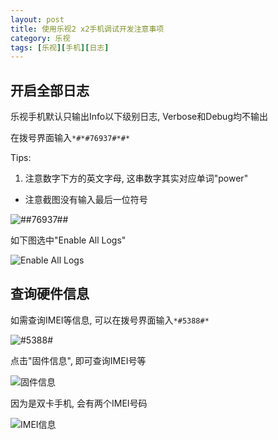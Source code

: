 ```yaml
---
layout: post
title: 使用乐视2 x2手机调试开发注意事项
category: 乐视
tags: [乐视][手机][日志]
---
```


## 开启全部日志
乐视手机默认只输出Info以下级别日志, Verbose和Debug均不输出

在拨号界面输入`*#*#76937#*#*`

Tips:
1. 注意数字下方的英文字母, 这串数字其实对应单词"power"
* 注意截图没有输入最后一位符号

![*#*#76937#*#*](http://7xoj7k.com1.z0.glb.clouddn.com/md_%E4%B9%90%E8%A7%86%E6%89%8B%E6%9C%BA%E8%AE%BE%E7%BD%AE%E6%97%A5%E5%BF%97%E8%BE%93%E5%87%BA_%E6%8B%A8%E5%8F%B7%E7%95%8C%E9%9D%A2_01.png)

如下图选中"Enable All Logs"

![Enable All Logs](http://7xoj7k.com1.z0.glb.clouddn.com/16-6-3/24273146.jpg)

## 查询硬件信息
如需查询IMEI等信息, 可以在拨号界面输入`*#5388#*`

![*#5388#*](http://7xoj7k.com1.z0.glb.clouddn.com/md_%E4%B9%90%E8%A7%86%E6%89%8B%E6%9C%BA%E6%9F%A5%E8%AF%A2IMEI_%E6%8B%A8%E5%8F%B7%E7%95%8C%E9%9D%A2_01.png)

点击"固件信息", 即可查询IMEI号等

![固件信息](http://7xoj7k.com1.z0.glb.clouddn.com/md_%E4%B9%90%E8%A7%86%E6%89%8B%E6%9C%BA%E6%9F%A5%E8%AF%A2%E5%9B%BA%E4%BB%B6%E4%BF%A1%E6%81%AF_01.png)

因为是双卡手机, 会有两个IMEI号码

![IMEI信息](http://7xoj7k.com1.z0.glb.clouddn.com/md_%E4%B9%90%E8%A7%86%E6%89%8B%E6%9C%BA%E6%9F%A5%E8%AF%A2%E5%9B%BA%E4%BB%B6%E4%BF%A1%E6%81%AF_02.png)
